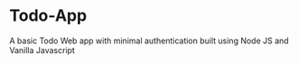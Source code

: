 # Todo-App

A basic Todo Web app with minimal authentication built using Node JS and Vanilla Javascript
